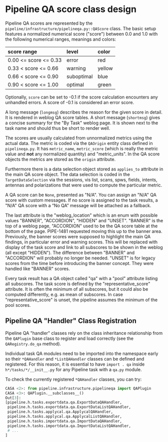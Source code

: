 # Pipeline QA score class design

Pipeline QA scores are represented by the
`pipeline/infrastructure/pipelineqa.py::QAScore` class. The basic setup features
a normalized numerical score ("score") between 0.0 and 1.0 with the following
numerical ranges, meanings and colors:

|score range | level | color|
| :-------------------- | :--------- | :----- |
| 0.00 <= score <= 0.33 | error      | red    |
| 0.33 < score <= 0.66  | warning    | yellow |
| 0.66 < score <= 0.90  | suboptimal | blue   |
| 0.90 < score <= 1.00  | optimal    | green  |

Optionally, `score` can be set to -0.1 if the score calculation encounters any unhandled errors. A score of -0.1 is considered an error score.

A long message (`longmsg`) describes the reason for the given score in detail.
It is rendered in weblog QA score tables. A short message (`shortmsg`) gives
a concise summary for the "By Task" weblog page. It is shown next to the task
name and should thus be short to render well.

The scores are usually calculated from unnormalized metrics using the actual
data. The metric is coded via the `QAOrigin` entity class defined in
`pipelineqa.py`. It has `metric_name`, `metric_score` (which is really the
metric value and **not** any normalized quantity) and "metric_units". In the
QA score objects the metrics are stored as the `origin` attribute.

Furthermore there is a data selection object stored as `applies_to` attribute
in the main QA score object. The data selection is coded in the
`TargetDataSelection` via the sessions, vis list, scans, spws, fields, intents,
antennas and polarizations that were used to compute the particular metric.

A QA score can be `None`, presented as "N/A". You can assign an "N/A" QA score
with custom messages. If no score is assigned to the task results, a "N/A" QA
score with a “No QA” message will be attached as a fallback.

The last attribute is the "weblog_location" which is an enum with possible
values "BANNER", "ACCORDION", "HIDDEN" and "UNSET". "BANNER" is the top of a
weblog page, "ACCORDION" used to be the QA score table at the bottom of the
page. PIPE-1481 requested moving this up to the banner area. Previously, the
banner scores were supposed to highlight the main QA findings, in particular
error and warning scores. This will be replaced with display of the task
score and link to all subscores to be shown in the weblog (all except "HIDDEN").
The difference between "BANNER" and "ACCORDION" will probably no longer be
needed. "UNSET" is for legacy scores from the time before introducing the
banner concept. They were handled like "BANNER" scores.

Every task result has a QA object called "qa" with a "pool" attribute listing
all subscores. The task score is defined by the "representative_score"
attribute. It is often the minimum of all subscores, but it could also be
computed differently, e.g. as mean of subscores. In case "representative_score"
is unset, the pipeline assumes the minimum of the pool scores.

## Pipeline QA "Handler" Class Registration

Pipeline QA "handler" classes rely on the class inheritance relationship from the `QAPlugin` base class to register and load correctly (see the `QARegistry.do_qa` method).

Individual task QA modules need to be imported into the namespace early so their `*QAHandler` and `*ListQAHandler` classes can be defined and registered. For this reason, it is essential to have `import . qa` inside `h*/tasks/*/__init__.py` for any Pipeline task with a `qa.py` module.

To check the currently registered `*QAHandler` classes, you can try:

```python
CASA <2>: from pipeline.infrastructure.pipelineqa import QAPlugin
CASA <3>: QAPlugin.__subclasses__()
Out[3]:
[pipeline.h.tasks.exportdata.qa.ExportDataQAHandler,
 pipeline.h.tasks.exportdata.qa.ExportDataListQAHandler,
 pipeline.h.tasks.applycal.qa.ApplycalQAHandler,
 pipeline.h.tasks.applycal.qa.ApplycalListQAHandler,
 pipeline.h.tasks.importdata.qa.ImportDataQAHandler,
 pipeline.h.tasks.importdata.qa.ImportDataListQAHandler,
 # ...
]
```
